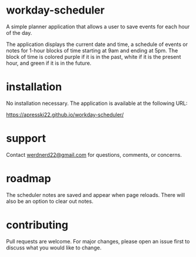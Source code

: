 # workday-scheduler

A simple planner application that allows a user to save events for each hour of the day.

The application displays the current date and time, a schedule of events or notes for 1-hour blocks of time starting at 9am and ending at 5pm. The block of time is colored purple if it is in the past, white if it is the present hour, and green if it is in the future.

# installation

No installation necessary. The application is available at the following URL:

https://apresski22.github.io/workday-scheduler/

# support

Contact werdnerd22@gmail.com for questions, comments, or concerns.

# roadmap

The scheduler notes are saved and appear when page reloads. There will also be an option to clear out notes.

# contributing

Pull requests are welcome. For major changes, please open an issue first to discuss what you would like to change.
